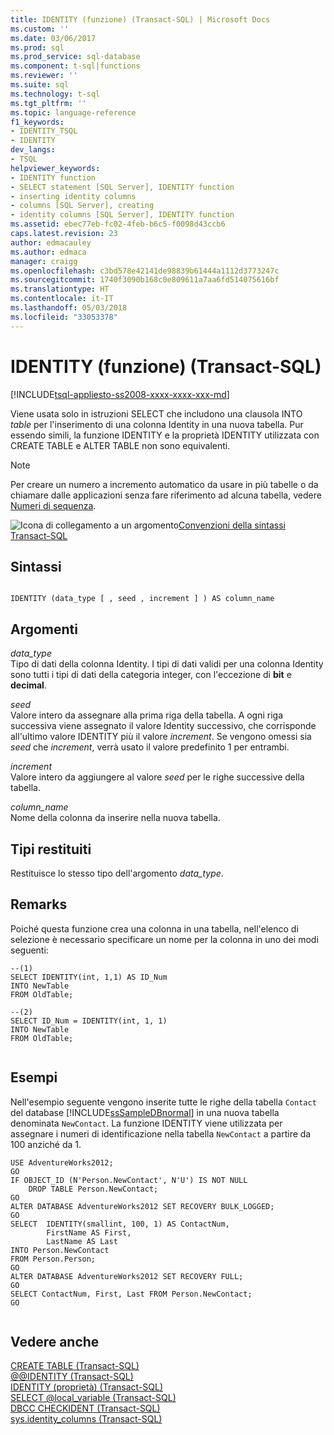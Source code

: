 ```yaml
---
title: IDENTITY (funzione) (Transact-SQL) | Microsoft Docs
ms.custom: ''
ms.date: 03/06/2017
ms.prod: sql
ms.prod_service: sql-database
ms.component: t-sql|functions
ms.reviewer: ''
ms.suite: sql
ms.technology: t-sql
ms.tgt_pltfrm: ''
ms.topic: language-reference
f1_keywords:
- IDENTITY_TSQL
- IDENTITY
dev_langs:
- TSQL
helpviewer_keywords:
- IDENTITY function
- SELECT statement [SQL Server], IDENTITY function
- inserting identity columns
- columns [SQL Server], creating
- identity columns [SQL Server], IDENTITY function
ms.assetid: ebec77eb-fc02-4feb-b6c5-f0098d43ccb6
caps.latest.revision: 23
author: edmacauley
ms.author: edmaca
manager: craigg
ms.openlocfilehash: c3bd578e42141de98839b61444a1112d3773247c
ms.sourcegitcommit: 1740f3090b168c0e809611a7aa6fd514075616bf
ms.translationtype: HT
ms.contentlocale: it-IT
ms.lasthandoff: 05/03/2018
ms.locfileid: "33053378"
---
```

# <a name="identity-function-transact-sql"></a>IDENTITY (funzione) (Transact-SQL)
[!INCLUDE[tsql-appliesto-ss2008-xxxx-xxxx-xxx-md](../../includes/tsql-appliesto-ss2008-xxxx-xxxx-xxx-md.md)]

  Viene usata solo in istruzioni SELECT che includono una clausola INTO *table* per l'inserimento di una colonna Identity in una nuova tabella. Pur essendo simili, la funzione IDENTITY e la proprietà IDENTITY utilizzata con CREATE TABLE e ALTER TABLE non sono equivalenti.  
  
> [!NOTE]  
>  Per creare un numero a incremento automatico da usare in più tabelle o da chiamare dalle applicazioni senza fare riferimento ad alcuna tabella, vedere [Numeri di sequenza](../../relational-databases/sequence-numbers/sequence-numbers.md).  
  
 ![Icona di collegamento a un argomento](../../database-engine/configure-windows/media/topic-link.gif "Icona di collegamento a un argomento")[Convenzioni della sintassi Transact-SQL](../../t-sql/language-elements/transact-sql-syntax-conventions-transact-sql.md)  
  
## <a name="syntax"></a>Sintassi  
  
```  
  
IDENTITY (data_type [ , seed , increment ] ) AS column_name  
```  
  
## <a name="arguments"></a>Argomenti  
 *data_type*  
 Tipo di dati della colonna Identity. I tipi di dati validi per una colonna Identity sono tutti i tipi di dati della categoria integer, con l'eccezione di **bit** e **decimal**.  
  
 *seed*  
 Valore intero da assegnare alla prima riga della tabella. A ogni riga successiva viene assegnato il valore Identity successivo, che corrisponde all'ultimo valore IDENTITY più il valore *increment*. Se vengono omessi sia *seed* che *increment*, verrà usato il valore predefinito 1 per entrambi.  
  
 *increment*  
 Valore intero da aggiungere al valore *seed* per le righe successive della tabella.  
  
 *column_name*  
 Nome della colonna da inserire nella nuova tabella.  
  
## <a name="return-types"></a>Tipi restituiti  
 Restituisce lo stesso tipo dell'argomento *data_type*.  
  
## <a name="remarks"></a>Remarks  
 Poiché questa funzione crea una colonna in una tabella, nell'elenco di selezione è necessario specificare un nome per la colonna in uno dei modi seguenti:  
  
```  
--(1)  
SELECT IDENTITY(int, 1,1) AS ID_Num  
INTO NewTable  
FROM OldTable;  
  
--(2)  
SELECT ID_Num = IDENTITY(int, 1, 1)  
INTO NewTable  
FROM OldTable;  
  
```  
  
## <a name="examples"></a>Esempi  
 Nell'esempio seguente vengono inserite tutte le righe della tabella `Contact` del database [!INCLUDE[ssSampleDBnormal](../../includes/sssampledbnormal-md.md)] in una nuova tabella denominata `NewContact`. La funzione IDENTITY viene utilizzata per assegnare i numeri di identificazione nella tabella `NewContact` a partire da 100 anziché da 1.  
  
```  
USE AdventureWorks2012;  
GO  
IF OBJECT_ID (N'Person.NewContact', N'U') IS NOT NULL  
    DROP TABLE Person.NewContact;  
GO  
ALTER DATABASE AdventureWorks2012 SET RECOVERY BULK_LOGGED;  
GO  
SELECT  IDENTITY(smallint, 100, 1) AS ContactNum,  
        FirstName AS First,  
        LastName AS Last  
INTO Person.NewContact  
FROM Person.Person;  
GO  
ALTER DATABASE AdventureWorks2012 SET RECOVERY FULL;  
GO  
SELECT ContactNum, First, Last FROM Person.NewContact;  
GO  
  
```  
  
## <a name="see-also"></a>Vedere anche  
 [CREATE TABLE &#40;Transact-SQL&#41;](../../t-sql/statements/create-table-transact-sql.md)   
 [@@IDENTITY &#40;Transact-SQL&#41;](../../t-sql/functions/identity-transact-sql.md)   
 [IDENTITY &#40;proprietà&#41; &#40;Transact-SQL&#41;](../../t-sql/statements/create-table-transact-sql-identity-property.md)   
 [SELECT @local_variable &#40;Transact-SQL&#41;](../../t-sql/language-elements/select-local-variable-transact-sql.md)   
 [DBCC CHECKIDENT &#40;Transact-SQL&#41;](../../t-sql/database-console-commands/dbcc-checkident-transact-sql.md)   
 [sys.identity_columns &#40;Transact-SQL&#41;](../../relational-databases/system-catalog-views/sys-identity-columns-transact-sql.md)  
  
  
